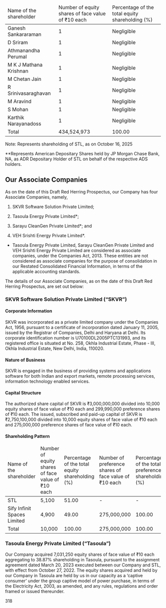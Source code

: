 <table><thead><tr><td>Name of the shareholder</td><td>Number of equity shares of face value of ₹10 each</td><td>Percentage of the total equity shareholding (%)</td></tr></thead><tbody><tr><td>Ganesh Sankararaman</td><td>1</td><td>Negligible</td></tr><tr><td>D Sriram</td><td>1</td><td>Negligible</td></tr><tr><td>Athmanandha Perumal</td><td>1</td><td>Negligible</td></tr><tr><td>M K J Mathana Krishnan</td><td>1</td><td>Negligible</td></tr><tr><td>M Chetan Jain</td><td>1</td><td>Negligible</td></tr><tr><td>R Srinivasaraghavan</td><td>1</td><td>Negligible</td></tr><tr><td>M Aravind</td><td>1</td><td>Negligible</td></tr><tr><td>S Mohan</td><td>1</td><td>Negligible</td></tr><tr><td>Karthik Narayanadoss</td><td>1</td><td>Negligible</td></tr><tr><td>Total</td><td>434,524,973</td><td>100.00</td></tr></tbody></table>

Note: Represents shareholding of STL, as on October 16, 2025

**Represents American Depositary Shares held by JP Morgan Chase Bank, NA, as ADR Depositary Holder of STL on behalf of the respective ADS holders.

## Our Associate Companies

As on the date of this Draft Red Herring Prospectus, our Company has four Associate Companies, namely,

1. SKVR Software Solution Private Limited;

2. Tasoula Energy Private Limited*;

3. Sarayu CleanGen Private Limited*; and

4. VEH Srishti Energy Private Limited*.

* Tasoula Energy Private Limited, Sarayu CleanGen Private Limited and VEH Srishti Energy Private Limited are considered as associate companies, under the Companies Act, 2013. These entities are not considered as associate companies for the purpose of consolidation in our Restated Consolidated Financial Information, in terms of the applicable accounting standards.

The details of our Associate Companies, as on the date of this Draft Red Herring Prospectus, are set out below:

### SKVR Software Solution Private Limited (“SKVR”)

#### Corporate Information

SKVR was incorporated as a private limited company under the Companies Act, 1956, pursuant to a certificate of incorporation dated January 11, 2005, issued by the Registrar of Companies, Delhi and Haryana at Delhi. Its corporate identification number is U70100DL2005PTC131993, and its registered office is situated at No. 258, Okhla Industrial Estate, Phase - III, Okhla Industrial Estate, New Delhi, India, 110020.

#### Nature of Business

SKVR is engaged in the business of providing systems and applications software for both Indian and export markets, remote processing services, information technology enabled services.

#### Capital Structure

The authorized share capital of SKVR is ₹3,000,000,000 divided into 10,000 equity shares of face value of ₹10 each and 299,990,000 preference shares of ₹10 each. The issued, subscribed and paid-up capital of SKVR is ₹2,750,100,000 divided into 10,000 equity shares of face value of ₹10 each and 275,000,000 preference shares of face value of ₹10 each.

#### Shareholding Pattern

<table><thead><tr><td>Name of the shareholder</td><td>Number of equity shares of face value of ₹10 each</td><td>Percentage of the total equity shareholding (%)</td><td>Number of preference shares of face value of ₹10 each</td><td>Percentage of the total preference shareholding (%)</td></tr></thead><tbody><tr><td>STL</td><td>5,100</td><td>51.00</td><td>-</td><td>-</td></tr><tr><td>Sify Infinit Spaces Limited</td><td>4,900</td><td>49.00</td><td>275,000,000</td><td>100.00</td></tr><tr><td>Total</td><td>10,000</td><td>100.00</td><td>275,000,000</td><td>100.00</td></tr></tbody></table>

### Tasoula Energy Private Limited (“Tasoula”)

Our Company acquired 7,031,250 equity shares of face value of ₹10 each aggregating to 38.87% shareholding in Tasoula, pursuant to the assignment agreement dated March 20, 2023 executed between our Company and STL, with effect from October 27, 2022. The equity shares acquired and held by our Company in Tasoula are held by us in our capacity as a ‘captive consumer’ under the group captive model of power purchase, in terms of the Electricity Act, 2003, as amended, and any rules, regulations and order framed or issued thereunder.

318